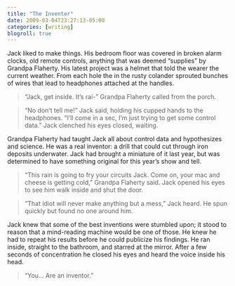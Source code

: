 ```yaml
---
title: "The Inventor"
date: 2009-03-04T23:27:13-05:00
categories: [writing]
blogroll: true
---
```


Jack liked to make things. His bedroom floor was covered in broken alarm clocks, old remote controls, anything that was deemed “supplies” by Grandpa Flaherty. His latest project was a helmet that told the wearer the current weather. From each hole the in the rusty colander sprouted bunches of wires that lead to headphones attached at the handles.

> “Jack, get inside. It’s rai-” Grandpa Flaherty called from the porch.

> “No don’t tell me!” Jack said, holding his cupped hands to the headphones. “I’ll come in a sec, I’m just trying to get some control data.” Jack clenched his eyes closed, waiting.

Grandpa Flaherty had taught Jack all about control data and hypothesizes and science. He was a real inventor: a drill that could cut through iron deposits underwater. Jack had brought a miniature of it last year, but was determined to have something original for this year’s show and tell.

> “This rain is going to fry your circuits Jack. Come on, your mac and cheese is getting cold,” Grandpa Flaherty said. Jack opened his eyes to see him walk inside and shut the door.

> “That idiot will never make anything but a mess,” Jack heard. He spun quickly but found no one around him.

Jack knew that some of the best inventions were stumbled upon; it stood to reason that a mind-reading machine would be one of those. He knew he had to repeat his results before he could publicize his findings. He ran inside, straight to the bathroom, and starred at the mirror. After a few seconds of concentration he closed his eyes and heard the voice inside his head.

> “You… Are an inventor.”
